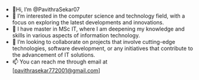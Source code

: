 - 👋Hi, I’m @PavithraSekar07
- 👀 I’m interested in the computer science and technology field, with a focus on exploring the latest developments and innovations.
- 🌱 I have master in  MSc IT, where I am deepening my knowledge and skills in various aspects of information technology.
- 💞️ I’m looking to collaborate on projects that involve cutting-edge technologies, software development, or any initiatives that contribute to the advancement of IT solutions.
- 📫 You can reach me through email at [pavithrasekar772001@gmail.com] 

<!---
PavithraSekar07/PavithraSekar07 is a ✨ special ✨ repository because its `README.md` (this file) appears on your GitHub profile.
You can click the Preview link to take a look at your changes.
--->

